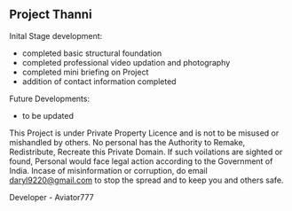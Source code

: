 Project Thanni
----------------------

Inital Stage development:
 - completed basic structural foundation
 - completed professional video updation and photography
 - completed mini briefing on Project
 - addition of contact information completed

Future Developments:
 - to be updated


This Project is under Private Property Licence and is not to be misused or mishandled by others.
No personal has the Authority to Remake, Redistribute, Recreate this Private Domain.
If such voilations are sighted or found, Personal would face legal action according to the Government of India.
Incase of misinformation or corruption, do email daryl9220@gmail.com to stop the spread and to keep you and others safe.

Developer - Aviator777
